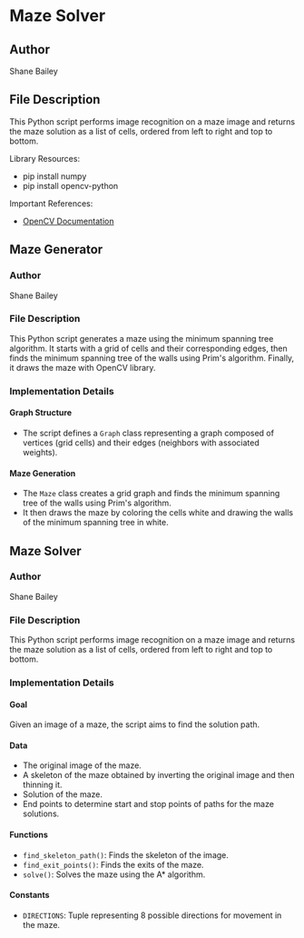 # Maze Solver

## Author
Shane Bailey

## File Description
This Python script performs image recognition on a maze image and returns the maze solution as a list of cells, ordered from left to right and top to bottom.

Library Resources:
- pip install numpy
- pip install opencv-python

Important References:
- [OpenCV Documentation](https://docs.opencv.org/4.x/df/d2d/group__ximgproc.html)

## Maze Generator

### Author
Shane Bailey

### File Description
This Python script generates a maze using the minimum spanning tree algorithm. It starts with a grid of cells and their corresponding edges, then finds the minimum spanning tree of the walls using Prim's algorithm. Finally, it draws the maze with OpenCV library.

### Implementation Details
#### Graph Structure
- The script defines a `Graph` class representing a graph composed of vertices (grid cells) and their edges (neighbors with associated weights).

#### Maze Generation
- The `Maze` class creates a grid graph and finds the minimum spanning tree of the walls using Prim's algorithm.
- It then draws the maze by coloring the cells white and drawing the walls of the minimum spanning tree in white.

## Maze Solver

### Author
Shane Bailey

### File Description
This Python script performs image recognition on a maze image and returns the maze solution as a list of cells, ordered from left to right and top to bottom.

### Implementation Details
#### Goal
Given an image of a maze, the script aims to find the solution path.

#### Data
- The original image of the maze.
- A skeleton of the maze obtained by inverting the original image and then thinning it.
- Solution of the maze.
- End points to determine start and stop points of paths for the maze solutions.

#### Functions
- `find_skeleton_path()`: Finds the skeleton of the image.
- `find_exit_points()`: Finds the exits of the maze.
- `solve()`: Solves the maze using the A* algorithm.

#### Constants
- `DIRECTIONS`: Tuple representing 8 possible directions for movement in the maze.

